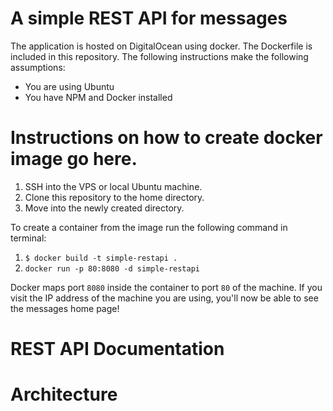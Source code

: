 # A simple REST API for messages

The application is hosted on DigitalOcean using docker. The Dockerfile is included in this repository. The following
instructions make the following assumptions:
 - You are using Ubuntu
 - You have NPM and Docker installed


# Instructions on how to create docker image go here. 
1. SSH into the VPS or local Ubuntu machine. 
2. Clone this repository to the home directory.
3. Move into the newly created directory. 

To create a container from the image run the following command in terminal:
1. `$ docker build -t simple-restapi .`
2. `docker run -p 80:8080 -d simple-restapi` 

Docker maps port `8080` inside the container to port `80` of the machine. If you visit the IP address of the machine you
are using, you'll now be able to see the messages home page! 

# REST API Documentation

# Architecture 